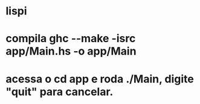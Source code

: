 # lispi
# compila ghc --make -isrc app/Main.hs -o app/Main
# acessa o cd app e roda ./Main, digite "quit" para cancelar.
